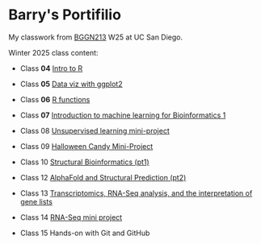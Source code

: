 # Barry's Portifilio
My classwork from [BGGN213](https://bioboot.github.io/bggn213_W25/) W25 at UC San Diego.

Winter 2025 class content:

- Class **04** [Intro to R]()

- Class **05** [Data viz with ggplot2](class05/class05.html)

- Class **06** [R functions](https://github.com/bioboot/bggn213_github/blob/main/class06/class06.qmd)

- Class **07** [Introduction to machine learning for Bioinformatics 1]()

- Class 08 [Unsupervised learning mini-project]()

- Class 09 [Halloween Candy Mini-Project]()

- Class 10 [Structural Bioinformatics (pt1)]()

- Class 12 [AlphaFold and Structural Prediction (pt2)]()

- Class 13 [Transcriptomics, RNA-Seq analysis, and the interpretation of gene lists]()

- Class 14 [RNA-Seq mini project]()

- Class 15 Hands-on with Git and GitHub

